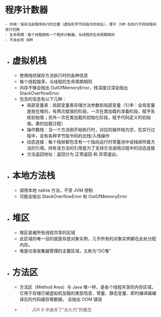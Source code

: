 # 程序计数器
	- 作用：保存当前程序执行的位置（虚拟机字节码指令的地址），便于 JVM 在执行不同线程间进行切换
	- 生命周期：每个线程拥有一个程序计数器，与线程的生命周期相同
	- 不会出现 OOM
- # 虚拟机栈
	- 使用栈桢保存方法执行时的各种信息
	- 每个线程独享，与线程的生命周期相同
	- 内存不够会抛出 OutOfMemoryError，栈深度过深会抛出 StackOverflowError
	- 包含的信息有以下几种：
		- 局部变量表：局部变量表存储方法参数和局部变量（引申：全局变量是放在堆的，有两次赋值的阶段，一次在类加载的准备阶段，赋予系统初始值；另外一次在类加载的初始化阶段，赋予代码定义的初始值。类的加载过程）
		- 操作数栈：当一个方法刚开始执行时，对应的操作栈为空，在实行过程中，会有各种字节指令码的出栈/入栈操作
		- 动态连接：每个栈帧都包含有一个指向运行时常量池中该栈帧所属方法的引用。持有该方法的引用是为了支持方法调用过程中的动态连接
		- 方法返回地址：返回分为 正常返回 和 异常退出。
- # 本地方法栈
	- 调用本地 native 方法，不受 JVM 控制
	- 可能会抛出 StackOverflowError 和 OutOfMemoryError
- # 堆区
	- 堆区是被所有线程共享的区域
	- 此区域的唯一目的就是存放对象实例，几乎所有的对象实例都在此处分配内存。
	- 堆是垃圾收集器管理的主要区域，又称为“GC堆”
- # 方法区
	- 方法区（Method Area）与 Java 堆一样，是各个线程共享的内存区域，它用于存储已被虚拟机加载的类型信息、常量、静态变量、即时编译器编译后的代码缓存等数据。 会抛出 OOM 错误
	- > JDK 8 中废弃了“永久代”的概念